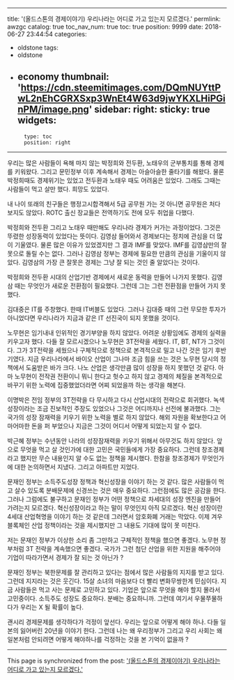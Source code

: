 
---
title: '(올드스톤의 경제이야기) 우리나라는 어디로 가고 있는지 모르겠다.'
permlink: awzgc
catalog: true
toc_nav_num: true
toc: true
position: 9999
date: 2018-06-27 23:44:54
categories:
- oldstone
tags:
- oldstone
- economy
thumbnail: 'https://cdn.steemitimages.com/DQmNUYttPwL2nEhCGRXSxp3WnEt4W63d9jwYKXLHiPGinPM/image.png'
sidebar:
    right:
        sticky: true
widgets:
    -
        type: toc
        position: right
---


우리는 많은 사람들이 욕해 마지 않는 박정희와 전두환, 노태우의 군부통치를 통해 경제를 키워왔다. 그리고 문민정부 이후 계속해서 경제는 아슬아슬한 줄타기를 해왔다. 물론 박정희때도 경제위기는 있었고 전두환과 노태우 때도 어려움은 있었다. 그래도 그때는 사람들이 먹고 살만 했다. 희망도 있었다.

내 나이 또래의 친구들은 행정고시합격해서 5급 공무원 가는 것 아니면 공무원은 처다 보지도 않았다.  ROTC 출신 장교들은 전역하기도 전에 모두 취업을 다했다. 

박정희와 전두환 그리고 노태우 때만해도 우리나라 경제가 커가는 과정이었다. 그것은 뚜렸한 성장동력이 있었다는 뜻이다. 김영삼 들어와서 경제보다는 정치에 관심을 더 많이 기울였다. 물론 많은 이유가 있었겠지만 그 결과 IMF를 맞았다. IMF를 김영삼만의 잘못으로 돌릴 수는 없다. 그러나 김영삼 정부는 경제에 필요한 만큼의 관심을 기울이지 않았다. 김영삼의 가장 큰 잘못은 경제는 그냥 잘 되는 것인 줄 알았다는 것이다. 

박정희와 전두환 시대의 산업기반 경제에서 새로운 동력을 만들어 나가지 못했다. 김영삼 때는 무엇인가 새로운 전환점이 필요했다. 그런데 그는 그런 전환점을 만들어 가지 못했다.

김대중은  IT를 주창했다. 한때  IT버블도 있었다. 그러나 김대중 때의 그런 무모한 투자가 아니었다면 우리나라가 지금과 같은  IT 선진국이 되지 못했을 것이다. 

노무현은 임기내내 인위적인 경기부양을 하지 않았다. 어려운 상황임에도 경제의 실력을 키우고자 했다. 다들 잘 모르시겠으나 노무현은 3T전략을 세웠다. IT, BT, NT가 그것이다. 그가 3T전략을 세웠으나 구체적으로 정책으로 본격적으로 밀고 나간 것은 임기 후반기였다. 지금 우리나라에서 바이오 산업이 그나마 조금 힘을 쓰는 것은 노무현 당시의 정책에서 도움받은 바가 크다. 나노 산업은 생각만큼 많이 성장을 하지 못했던 것 같다. 아마 노무현이 전작권 전환이니 뭐니 한다고 헛수고 하지 않고 경제의 체질을 본격적으로 바꾸기 위한 노력에 집중했었더라면 어찌 되었을까 하는 생각을 해본다.

이명박은 전임 정부의 3T전략을 다 무시하고 다시 산업시대의 전략으로 회귀했다. 녹색성장이라는 조금 진보적인 주장도 있었으나 그것은 어디까지나 선전에 불과했다. 그는 국가의 성장 잠재력을 키우기 위한 노력을 별로 하지 않았다. 해외 자원을 확보한다고 어마어마한 돈을 퍼 부었으나 지금은 그것이 어디서 어떻게 되었는지 알 수 없다.

박근혜 정부는 수년동안 나라의 성장잠재력을 키우기 위해서 아무것도 하지 않았다. 앞으로 무엇을 먹고 살 것인가에 대한 고민은 국민들에게 가장 중요하다. 그런데 창조경제라고 했지만 무슨 내용인지 알 수도 없는 정책을 제시했다. 한참을 창조경제가 무엇인가에 대한 논의하면서 지냈다. 그리고 아파트만 지었다.

문재인 정부는 소득주도성장 정책과 혁신성장을 이야기 하는 것 같다. 많은 사람들이 먹고 살수 있도록 분배문제에 신경쓰는 것은 매우 중요하다. 그런점에도 많은 공감을 한다. 그러나 그럼에도 불구하고 문재인 정부가 어떤 정책으로 차세대의 성장 엔진을 만들어 가려는지 모르겠다. 혁신성장이라고 하는 말이 무엇인지 아직 모르겠다. 혁신 성장이란 4세대 산업혁명을 이야기 하는 것 같은데 그러면서 암호화폐 거래는 막았다. 이제 겨우 블록체인 산업 정책이라는 것을 제시했지만 그 내용도 기대에 많이 못 미친다.

저는 문재인 정부가 이상한 소리 좀 그만하고 구체적인 정책을 했으면 좋겠다. 노무현 정부처럼 3T 전략을 계속했으면 좋겠다. 국가가 그런 첨단 산업을 위한 지원을 해주어야 기업이 따라가면서 경제가 잘 되는 것 아닌가 ? 

문재인 정부는 북한문제를 잘 관리하고 있다는 점에서 많은 사람들의 지지를 받고 있다. 그런데 지지라는 것은 웃긴다. 15살 소녀의 마음보다 더 빨리 변화무쌍한게 민심이다. 지금 사람들은 먹고 사는 문제로 고민하고 있다. 기업은 앞으로 무엇을 해야 할지 몰라서 고민중이다. 소득주도 성장도 중요하다. 분배는 중요하니까. 그런데 여기서 우물쭈물하다가 우리는 X 될 확률이 높다. 

괜시리 경제문제를 생각하다가 걱정이 앞선다. 우리는 앞으로 어떻게 해야 하나. 다들 일본의 잃어버린 20년을 이야기 한다. 그런데 나는 왜 우리정부가 그리고 우리 사회는 왜 일본처럼 안되려면 어떻게 해야하나를 걱정하는 것을 본 기억이 없을까 ?

- - -

This page is synchronized from the post: ['(올드스톤의 경제이야기) 우리나라는 어디로 가고 있는지 모르겠다.'](https://steemit.com/@oldstone/awzgc)
